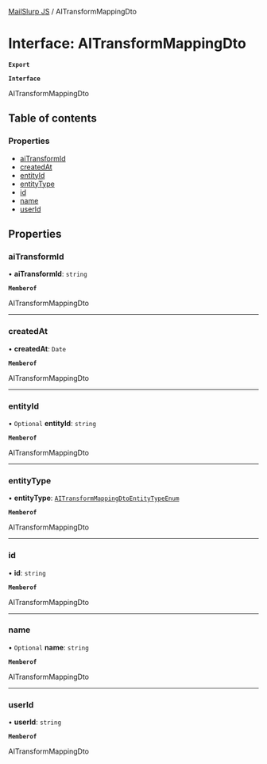 [MailSlurp JS](../README.md) / AITransformMappingDto

# Interface: AITransformMappingDto

**`Export`**

**`Interface`**

AITransformMappingDto

## Table of contents

### Properties

- [aiTransformId](AITransformMappingDto.md#aitransformid)
- [createdAt](AITransformMappingDto.md#createdat)
- [entityId](AITransformMappingDto.md#entityid)
- [entityType](AITransformMappingDto.md#entitytype)
- [id](AITransformMappingDto.md#id)
- [name](AITransformMappingDto.md#name)
- [userId](AITransformMappingDto.md#userid)

## Properties

### aiTransformId

• **aiTransformId**: `string`

**`Memberof`**

AITransformMappingDto

___

### createdAt

• **createdAt**: `Date`

**`Memberof`**

AITransformMappingDto

___

### entityId

• `Optional` **entityId**: `string`

**`Memberof`**

AITransformMappingDto

___

### entityType

• **entityType**: [`AITransformMappingDtoEntityTypeEnum`](../enums/AITransformMappingDtoEntityTypeEnum.md)

**`Memberof`**

AITransformMappingDto

___

### id

• **id**: `string`

**`Memberof`**

AITransformMappingDto

___

### name

• `Optional` **name**: `string`

**`Memberof`**

AITransformMappingDto

___

### userId

• **userId**: `string`

**`Memberof`**

AITransformMappingDto
